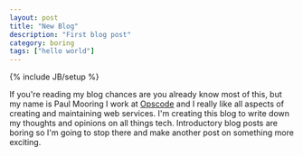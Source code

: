 ```yaml
---
layout: post
title: "New Blog"
description: "First blog post"
category: boring
tags: ["hello world"]
---
```

{% include JB/setup %}

If you're reading my blog chances are you already know most of this, but my name is Paul Mooring I work at [Opscode](http://www.opscode.com) and I really like all aspects of creating and maintaining web services.  I'm creating this blog to write down my thoughts and opinions on all things tech.  Introductory blog posts are boring so I'm going to stop there and make another post on something more exciting.